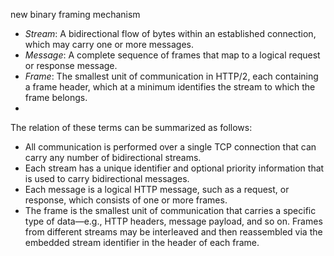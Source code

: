 new binary framing mechanism

-   _Stream_: A bidirectional flow of bytes within an established connection, which may carry one or more messages.
-   _Message_: A complete sequence of frames that map to a logical request or response message.
-   _Frame_: The smallest unit of communication in HTTP/2, each containing a frame header, which at a minimum identifies the stream to which the frame belongs.
- 
The relation of these terms can be summarized as follows:

-   All communication is performed over a single TCP connection that can carry any number of bidirectional streams.
-   Each stream has a unique identifier and optional priority information that is used to carry bidirectional messages.
-   Each message is a logical HTTP message, such as a request, or response, which consists of one or more frames.
-   The frame is the smallest unit of communication that carries a specific type of data—e.g., HTTP headers, message payload, and so on. Frames from different streams may be interleaved and then reassembled via the embedded stream identifier in the header of each frame.